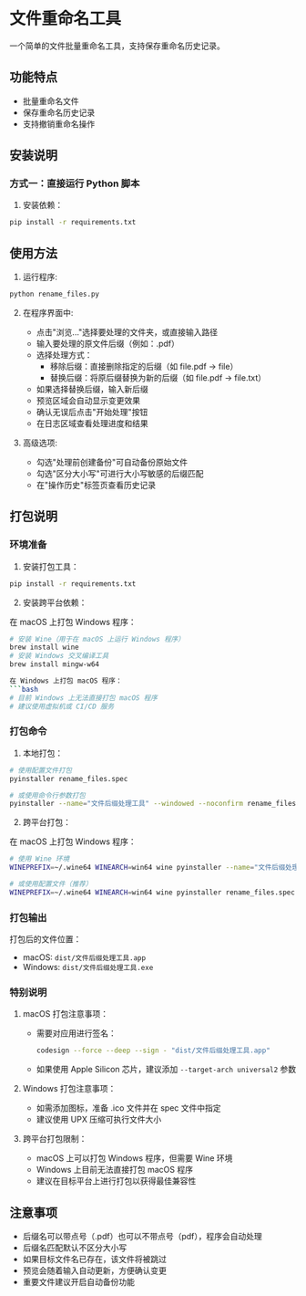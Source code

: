 # 文件重命名工具

一个简单的文件批量重命名工具，支持保存重命名历史记录。

## 功能特点

- 批量重命名文件
- 保存重命名历史记录
- 支持撤销重命名操作

## 安装说明

### 方式一：直接运行 Python 脚本

1. 安装依赖：
```bash
pip install -r requirements.txt

```
## 使用方法

1. 运行程序:
```bash
python rename_files.py
```

2. 在程序界面中:
   - 点击"浏览..."选择要处理的文件夹，或直接输入路径
   - 输入要处理的原文件后缀（例如：.pdf）
   - 选择处理方式：
     * 移除后缀：直接删除指定的后缀（如 file.pdf → file）
     * 替换后缀：将原后缀替换为新的后缀（如 file.pdf → file.txt）
   - 如果选择替换后缀，输入新后缀
   - 预览区域会自动显示变更效果
   - 确认无误后点击"开始处理"按钮
   - 在日志区域查看处理进度和结果

3. 高级选项:
   - 勾选"处理前创建备份"可自动备份原始文件
   - 勾选"区分大小写"可进行大小写敏感的后缀匹配
   - 在"操作历史"标签页查看历史记录

## 打包说明

### 环境准备

1. 安装打包工具：
```bash
pip install -r requirements.txt
```

2. 安装跨平台依赖：

在 macOS 上打包 Windows 程序：
```bash
# 安装 Wine（用于在 macOS 上运行 Windows 程序）
brew install wine
# 安装 Windows 交叉编译工具
brew install mingw-w64

在 Windows 上打包 macOS 程序：
```bash
# 目前 Windows 上无法直接打包 macOS 程序
# 建议使用虚拟机或 CI/CD 服务
```

### 打包命令

1. 本地打包：
```bash
# 使用配置文件打包
pyinstaller rename_files.spec

# 或使用命令行参数打包
pyinstaller --name="文件后缀处理工具" --windowed --noconfirm rename_files.py
```

2. 跨平台打包：

在 macOS 上打包 Windows 程序：
```bash
# 使用 Wine 环境
WINEPREFIX=~/.wine64 WINEARCH=win64 wine pyinstaller --name="文件后缀处理工具" --windowed --noconfirm rename_files.py

# 或使用配置文件（推荐）
WINEPREFIX=~/.wine64 WINEARCH=win64 wine pyinstaller rename_files.spec
```

### 打包输出

打包后的文件位置：
- macOS: `dist/文件后缀处理工具.app`
- Windows: `dist/文件后缀处理工具.exe`

### 特别说明

1. macOS 打包注意事项：
   - 需要对应用进行签名：
     ```bash
     codesign --force --deep --sign - "dist/文件后缀处理工具.app"
     ```
   - 如果使用 Apple Silicon 芯片，建议添加 `--target-arch universal2` 参数

2. Windows 打包注意事项：
   - 如需添加图标，准备 .ico 文件并在 spec 文件中指定
   - 建议使用 UPX 压缩可执行文件大小

3. 跨平台打包限制：
   - macOS 上可以打包 Windows 程序，但需要 Wine 环境
   - Windows 上目前无法直接打包 macOS 程序
   - 建议在目标平台上进行打包以获得最佳兼容性

## 注意事项

- 后缀名可以带点号（.pdf）也可以不带点号（pdf），程序会自动处理
- 后缀名匹配默认不区分大小写
- 如果目标文件名已存在，该文件将被跳过
- 预览会随着输入自动更新，方便确认变更
- 重要文件建议开启自动备份功能
```

```